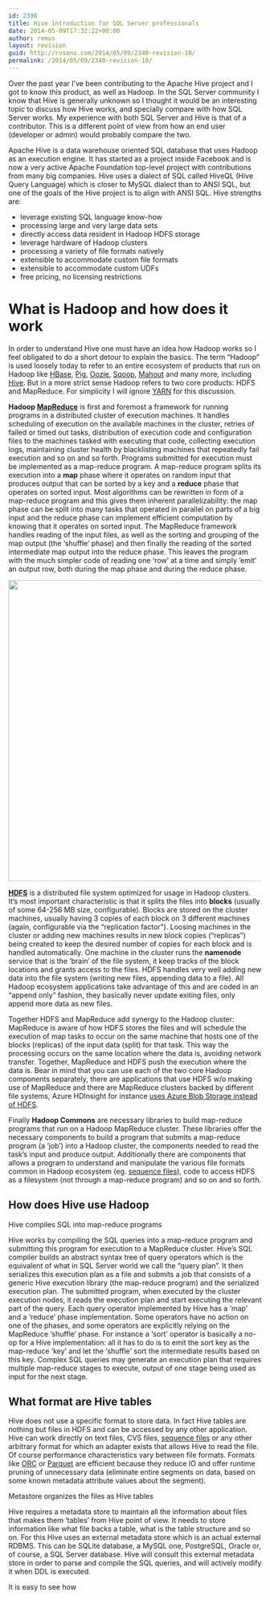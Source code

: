 ```yaml
---
id: 2398
title: Hive introduction for SQL Server professionals
date: 2014-05-09T17:32:22+00:00
author: remus
layout: revision
guid: http://rusanu.com/2014/05/09/2340-revision-18/
permalink: /2014/05/09/2340-revision-18/
---
```

Over the past year I&#8217;ve been contributing to the Apache Hive project and I got to know this product, as well as Hadoop. In the SQL Server community I know that Hive is generally unknown so I thought it would be an interesting topic to discuss how Hive works, and specially compare with how SQL Server works. My experience with both SQL Server and Hive is that of a contributor. This is a different point of view from how an end user (developer or admin) would probably compare the two.

Apache Hive is a data warehouse oriented SQL database that uses Hadoop as an execution engine. It has started as a project inside Facebook and is now a very active Apache Foundation top-level project with contributions from many big companies. Hive uses a dialect of SQL called HiveQL (Hive Query Language) which is closer to MySQL dialect than to ANSI SQL, but one of the goals of the Hive project is to align with ANSI SQL. Hive strengths are:

  * leverage existing SQL language know-how
  * processing large and very large data sets
  * directly access data resident in Hadoop HDFS storage
  * leverage hardware of Hadoop clusters
  * processing a variety of file formats natively
  * extensible to accommodate custom file formats
  * extensible to accommodate custom UDFs
  * free pricing, no licensing restrictions

<!--more-->

# What is Hadoop and how does it work

In order to understand Hive one must have an idea how Hadoop works so I feel obligated to do a short detour to explain the basics. The term &#8220;Hadoop&#8221; is used loosely today to refer to an entire ecosystem of products that run on Hadoop like [HBase](https://hbase.apache.org/), [Pig](https://pig.apache.org/), [Oozie](https://oozie.apache.org/), [Sqoop](https://sqoop.apache.org/), [Mahout](https://mahout.apache.org/) and many more, including [Hive](https://hive.apache.org/). But in a more strict sense Hadoop refers to two core products: HDFS and MapReduce. For simplicity I will ignore [YARN](http://hadoop.apache.org/docs/r2.3.0/hadoop-yarn/hadoop-yarn-site/YARN.html) for this discussion.

**Hadoop [MapReduce](http://en.wikipedia.org/wiki/MapReduce)** is first and foremost a framework for running programs in a distributed cluster of execution machines. It handles scheduling of execution on the available machines in the cluster, retries of failed or timed out tasks, distribution of execution code and configuration files to the machines tasked with executing that code, collecting execution logs, maintaining cluster health by blacklisting machines that repeatedly fail execution and so on and so forth. Programs submitted for execution must be implemented as a map-reduce program. A map-reduce program splits its execution into a **map** phase where it operates on random input that produces output that can be sorted by a key and a **reduce** phase that operates on sorted input. Most algorithms can be rewritten in form of a map-reduce program and this gives them inherent parallelizability: the map phase can be split into many tasks that operated in parallel on parts of a big input and the reduce phase can implement efficient computation by knowing that it operates on sorted input. The MapReduce framework handles reading of the input files, as well as the sorting and grouping of the map output (the &#8216;shuffle&#8217; phase) and then finally the reading of the sorted intermediate map output into the reduce phase. This leaves the program with the much simpler code of reading one &#8216;row&#8217; at a time and simply &#8217;emit&#8217; an output row, both during the map phase and during the reduce phase.

[<img src="http://rusanu.com/wp-content/uploads/2014/04/hadoop-map-reduce.png" alt="" title="hadoop-map-reduce" width="600" class="alignleft size-full wp-image-2369" />](http://rusanu.com/wp-content/uploads/2014/04/hadoop-map-reduce.png)

**[HDFS](http://en.wikipedia.org/wiki/Apache_Hadoop#File_system)** is a distributed file system optimized for usage in Hadoop clusters. It&#8217;s most important characteristic is that it splits the files into **blocks** (usually of some 64-256 MB size, configurable). Blocks are stored on the cluster machines, usually having 3 copies of each block on 3 different machines (again, configurable via the &#8220;replication factor&#8221;). Loosing machines in the cluster or adding new machines results in new block copies (&#8220;replicas&#8221;) being created to keep the desired number of copies for each block and is handled automatically. One machine in the cluster runs the **namenode** service that is the &#8216;brain&#8217; of the file system, it keep tracks of the block locations and grants access to the files. HDFS handles very well adding new data into the file system (writing new files, appending data to a file). All Hadoop ecosystem applications take advantage of this and are coded in an &#8220;append only&#8221; fashion, they basically never update exiting files, only append more data as new files.

Together HDFS and MapReduce add synergy to the Hadoop cluster: MapReduce is aware of how HDFS stores the files and will schedule the execution of map tasks to occur on the same machine that hosts one of the blocks (replicas) of the input data (split) for that task. This way the processing occurs on the same location where the data is, avoiding network transfer. Together, MapReduce and HDFS push the execution where the data is. Bear in mind that you can use each of the two core Hadoop components separately, there are applications that use HDFS w/o making use of MapReduce and there are MapReduce clusters backed by different file systems, Azure HDInsight for instance [uses Azure Blob Storage instead of HDFS](http://azure.microsoft.com/en-us/documentation/articles/hdinsight-use-blob-storage/).

Finally **Hadoop Commons** are necessary libraries to build map-reduce programs that run on a Hadoop MapReduce cluster. These libraries offer the necessary components to build a program that submits a map-reduce program (a &#8216;job&#8217;) into a Hadoop cluster, the components needed to read the task&#8217;s input and produce output. Additionally there are components that allows a program to understand and manipulate the various file formats common in Hadoop ecosystem (eg. [sequence files](http://wiki.apache.org/hadoop/SequenceFile)), code to access HDFS as a filesystem (not through a map-reduce program) and so on and so forth.

## How does Hive use Hadoop

<p class="callout float-right">
  Hive compiles SQL into map-reduce programs
</p>

Hive works by compiling the SQL queries into a map-reduce program and submitting this program for execution to a MapReduce cluster. Hive&#8217;s SQL compiler builds an abstract syntax tree of query operators which is the equivalent of what in SQL Server world we call the &#8220;query plan&#8221;. It then serializes this execution plan as a file and submits a job that consists of a generic Hive execution library (the map-reduce program) and the serialized execution plan. The submitted program, when executed by the cluster execution nodes, it reads the execution plan and start executing the relevant part of the query. Each query operator implemented by Hive has a &#8216;map&#8217; and a &#8216;reduce&#8217; phase implementation. Some operators have no action on one of the phases, and some operators are explicitly relying on the MapReduce &#8216;shuffle&#8217; phase. For instance a &#8216;sort&#8217; operator is basically a no-op for a Hive implementation: all it has to do is to emit the sort key as the map-reduce &#8216;key&#8217; and let the &#8216;shuffle&#8217; sort the intermediate results based on this key. Complex SQL queries may generate an execution plan that requires multiple map-reduce stages to execute, output of one stage being used as input for the next stage.

## What format are Hive tables

Hive does not use a specific format to store data. In fact Hive tables are nothing but files in HDFS and can be accessed by any other application. Hive can work directly on text files, CVS files, [sequence files](http://wiki.apache.org/hadoop/SequenceFile) or any other arbitrary format for which an adapter exists that allows Hive to read the file. Of course performance characteristics vary between file formats. Formats like [ORC](https://cwiki.apache.org/confluence/display/Hive/LanguageManual+ORC) or [Parquet](http://parquet.io/) are efficient because they reduce IO and offer runtime pruning of unnecessary data (eliminate entire segments on data, based on some known metadata attribute values about the segment).

<p class="callout float-right">
  Metastore organizes the files as Hive tables
</p>

Hive requires a metadata store to maintain all the information about files that makes them &#8216;tables&#8217; from Hive point of view. It needs to store information like what file backs a table, what is the table structure and so on. For this Hive uses an external metadata store which is an actual external RDBMS. This can be SQLite database, a MySQL one, PostgreSQL, Oracle or, of course, a SQL Server database. Hive will consult this external metadata store in order to parse and compile the SQL queries, and will actively modify it when DDL is executed.

It is easy to see how